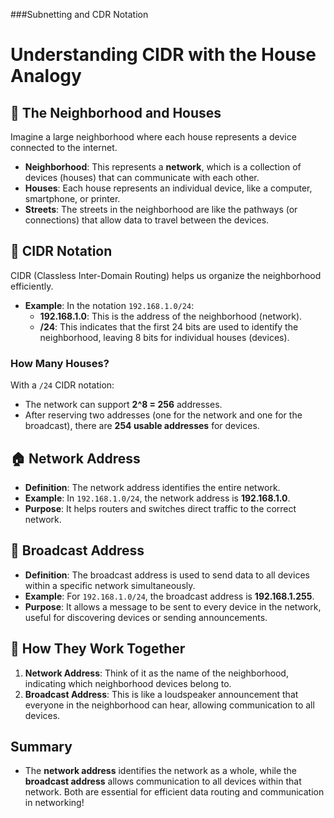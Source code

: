 ###Subnetting and CDR Notation

# Understanding CIDR with the House Analogy

## 🏡 The Neighborhood and Houses

Imagine a large neighborhood where each house represents a device connected to the internet. 

- **Neighborhood**: This represents a **network**, which is a collection of devices (houses) that can communicate with each other.
- **Houses**: Each house represents an individual device, like a computer, smartphone, or printer.
- **Streets**: The streets in the neighborhood are like the pathways (or connections) that allow data to travel between the devices.

## 📏 CIDR Notation

CIDR (Classless Inter-Domain Routing) helps us organize the neighborhood efficiently. 

- **Example**: In the notation `192.168.1.0/24`:
  - **192.168.1.0**: This is the address of the neighborhood (network).
  - **/24**: This indicates that the first 24 bits are used to identify the neighborhood, leaving 8 bits for individual houses (devices).

### How Many Houses?

With a `/24` CIDR notation:
- The network can support **2^8 = 256** addresses.
- After reserving two addresses (one for the network and one for the broadcast), there are **254 usable addresses** for devices.

## 🏠 Network Address

- **Definition**: The network address identifies the entire network.
- **Example**: In `192.168.1.0/24`, the network address is **192.168.1.0**.
- **Purpose**: It helps routers and switches direct traffic to the correct network.

## 📡 Broadcast Address

- **Definition**: The broadcast address is used to send data to all devices within a specific network simultaneously.
- **Example**: For `192.168.1.0/24`, the broadcast address is **192.168.1.255**.
- **Purpose**: It allows a message to be sent to every device in the network, useful for discovering devices or sending announcements.

## 🔄 How They Work Together

1. **Network Address**: Think of it as the name of the neighborhood, indicating which neighborhood devices belong to.
2. **Broadcast Address**: This is like a loudspeaker announcement that everyone in the neighborhood can hear, allowing communication to all devices.

## Summary

- The **network address** identifies the network as a whole, while the **broadcast address** allows communication to all devices within that network. Both are essential for efficient data routing and communication in networking!
